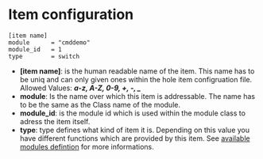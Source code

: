 Item configuration
==================

    [item name]
    module      = "cmddemo"
    module_id   = 1
    type        = switch

- **[item name]**: is the human readable name of the item. This name has to be uniq and can only given ones within the hole item configruation file. Allowed Values: ***a-z, A-Z, 0-9, +, -, _***
- **module**: Is the name over which this item is addressable. The name has to be the same as the Class name of the module.
- **module_id**: is the module id which is used within the module class to adress the item itself.
- **type**: type defines what kind of item it is. Depending on this value you have different functions which are provided by this item. See [available modules defintion](modules.md) for more informations.
